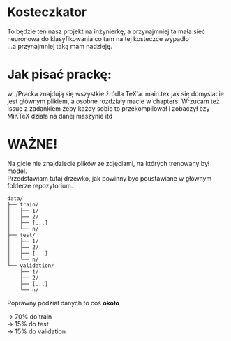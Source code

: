 # Kosteczkator
To będzie ten nasz projekt na inżynierkę, a przynajmniej ta mała sieć neuronowa do klasyfikowania co tam na tej kosteczce wypadło \
...a przynajmniej taką mam nadzieję.


# Jak pisać prackę:

w ./Pracka znajdują się wszystkie źródła TeX'a.
main.tex jak się domyślacie jest głównym plikiem, a osobne rozdziały macie w chapters.
Wrzucam też Issue z zadankiem żeby każdy sobie to przekompilował i zobaczył czy MiKTeX działa na danej maszynie itd


# WAŻNE!
Na gicie nie znajdziecie plików ze zdjęciami, na których trenowany był model. \
Przedstawiam tutaj drzewko, jak powinny być poustawiane w głównym folderze repozytorium.

```
data/
├── train/
│   ├── 1/
│   ├── 2/
│   ├── [...]
│   └── n/
├── test/
│   ├── 1/
│   ├── 2/
│   ├── [...]
│   └── n/
└── validation/
    ├── 1/
    ├── 2/
    ├── [...]
    └── n/
```

Poprawny podział danych to coś **około**

-> 70% do train \
-> 15% do test \
-> 15% do validation 
